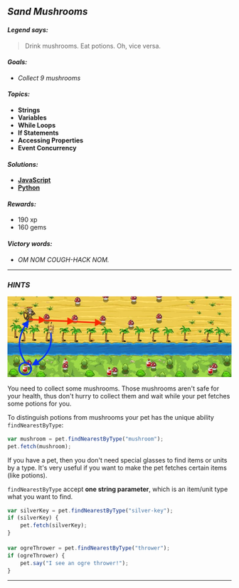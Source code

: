 ## _Sand Mushrooms_

#### _Legend says:_
> Drink mushrooms. Eat potions. Oh, vice versa.

#### _Goals:_
+ _Collect 9 mushrooms_

#### _Topics:_
+ **Strings**
+ **Variables**
+ **While Loops**
+ **If Statements**
+ **Accessing Properties**
+ **Event Concurrency**

#### _Solutions:_
+ **[JavaScript](sandMushrooms.js)**
+ **[Python](sand_mushrooms.py)**

#### _Rewards:_
+ 190 xp
+ 160 gems

#### _Victory words:_
+ _OM NOM COUGH-HACK NOM._

___

### _HINTS_

![](img/sandMm.jpg)

You need to collect some mushrooms. Those mushrooms aren't safe for your health, thus don't hurry to collect them and wait while your pet fetches some potions for you.

To distinguish potions from mushrooms your pet has the unique ability `findNearestByType`:

```javascript
var mushroom = pet.findNearestByType("mushroom");
pet.fetch(mushroom);
```

If you have a pet, then you don't need special glasses to find items or units by a type. It's very useful if you want to make the pet fetches certain items (like potions).

`findNearestByType` accept **one string parameter**, which is an item/unit type what you want to find.

```javascript
var silverKey = pet.findNearestByType("silver-key");
if (silverKey) {
    pet.fetch(silverKey);
}

var ogreThrower = pet.findNearestByType("thrower");
if (ogreThrower) {
    pet.say("I see an ogre thrower!");
}
```

___
